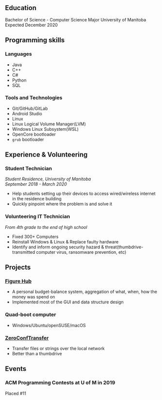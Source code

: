 ## Education
Bachelor of Science - Computer Science Major
University of Manitoba
Expected December 2020

## Programming skills
### Languages
- Java
- C++
- C#
- Python
- SQL

### Tools and Technologies
- Git/GitHub/GitLab
- Android Studio
- Linux
- Linux Logical Volume Manager(LVM)
- Windows Linux Subsystem(WSL)
- OpenCore bootloader
- `grub` bootloader

## Experience & Volunteering
### Student Technician
*Student Residence, University of Manitoba*\
*September 2018 - March 2020*

- Help students setting up their devices to access wired/wireless internet in the residence building
- Quickly pinpoint where the problem is and solve it

### Volunteering IT Technician
*From 4th grade to the end of high school*

- Fixed 300+ Computers
- Reinstall Windows & Linux & Replace faulty hardware
- Identify and inform ongoing security hazard & threat(thumbdrive-transmitted computer virus, ransomware prevention, etc)

## Projects
### [Figure Hub](https://github.com/tommyvct/FigureHub_3350)
- A personal budget-balance system, aggregation of what, when, how the money was spend on
- Implemented most of the GUI and data structure design

### Quad-boot computer
- Windows/Ubuntu/openSUSE/macOS

### [ZeroConfTransfer](https://github.com/tommyvct/ZeroConfTransfer)
- Transfer files or strings over the local network
- Better than a thumbdrive

## Events
### ACM Programming Contests at U of M in 2019
Placed #11
